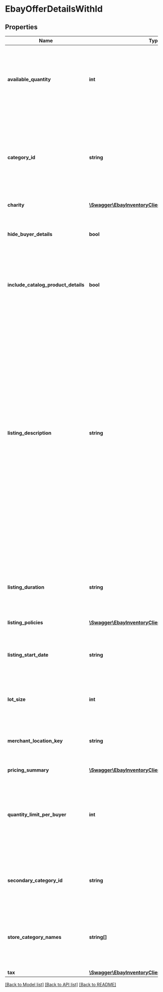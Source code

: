# EbayOfferDetailsWithId

## Properties
Name | Type | Description | Notes
------------ | ------------- | ------------- | -------------
**available_quantity** | **int** | This integer value sets the quantity of the inventory item that will be available through the offer. Quantity must be set to 1 or more in order for the inventory item to be purchasable. This value should not be more than the quantity that is specified for the inventory item record. If this field exists for the current unpublished or published offer, it should be provided again in the updateOffer call, even if the value is not changing. If this particular field is omitted in an updateOffer call, the general available quantity set for the inventory item record may be used instead, and this may not be accurate if the inventory item is being sold across multiple marketplaces. | [optional] 
**category_id** | **string** | The unique identifier of the eBay category that the inventory item is/will be listed under. This field is not immediately required for an unpublished offer, but will be required before publishing the offer. Sellers can use the getCategorySuggestions method of the Taxonomy API to retrieve suggested category ID values. The seller passes in a query string like &amp;quot;iPhone 6&amp;quot;, and category ID values for suggested categories are returned in the response. If this field exists for the current unpublished offer, it should be provided again in the updateOffer call, even if the eBay category is not changing. For a published offer (aka active eBay listing), this field must be provided or an error may occur. The eBay category of an active eBay listing cannot be changed once the listing has one or more sales, or if the listing is scheduled to end in less than 12 hours. | [optional] 
**charity** | [**\Swagger\EbayInventoryClient\Model\Charity**](Charity.md) |  | [optional] 
**hide_buyer_details** | **bool** | This field is included and set to true if the seller wishes to update a published or unpublished offer with the private listing feature. Alternatively, the seller could also remove the private listing feature (if already set for a published or unpublished offer) by including this field and setting it to false. Sellers may want to use this option when they believe that a listing&#39;s potential bidders/buyers would not want their obfuscated user IDs (and feedback scores) exposed to other users. | [optional] 
**include_catalog_product_details** | **bool** | This field indicates whether or not eBay product catalog details are applied to a listing. A value of true indicates the listing corresponds to the eBay product associated with the provided product identifier. The product identifier is provided in createOrReplaceInventoryItem. Note: Though the includeCatalogProductDetails parameter is not required to be submitted in the request, the parameter defaults to &#39;true&#39; if omitted. | [optional] 
**listing_description** | **string** | The text in this field is (published offers), or will become (unpublished offers) the description of the eBay listing. This field is not immediately required for an unpublished offer, but will be required before publishing the offer. Note that if the listingDescription field was omitted in the createOffer call for the offer, the offer entity should have picked up the text provided in the product.description field of the inventory item record, or if the inventory item is part of a group, the offer entity should have picked up the text provided in the description field of the inventory item group record. HTML tags and markup can be used in listing descriptions, but each character counts toward the max length limit. Note: To ensure that their short listing description is optimized when viewed on mobile devices, sellers should strongly consider using eBay&#39;s View Item description summary feature when listing their items. Keep in mind that the &#39;short&#39; listing description is what prospective buyers first see when they view the listing on a mobile device. The &#39;full&#39; listing description is also available to mobile users when they click on the short listing description, but the full description is not automatically optimized for viewing in mobile devices, and many users won&#39;t even drill down to the full description. Using HTML div and span tag attributes, this feature allows sellers to customize and fully control the short listing description that is displayed to prospective buyers when viewing the listing on a mobile device. The short listing description on mobile devices is limited to 800 characters, and whenever the full listing description (provided in this field, in UI, or seller tool) exceeds this limit, eBay uses a special algorithm to derive the best possible short listing description within the 800-character limit. However, due to some short listing description content being removed, it is definitely not ideal for the seller, and could lead to a bad buyer experience and possibly to a Significantly not as described (SNAD) case, since the buyer may not get complete details on the item when viewing the short listing description. See the eBay help page for more details on using the HTML div and span tags. If this field exists for the current unpublished offer, it should be provided again in the updateOffer call, even if the text is not changing. For a published offer (aka active eBay listing), this field must be provided or an error may occur. Max length: 500000 (which includes HTML markup/tags) | [optional] 
**listing_duration** | **string** | Note: This field is not necessary (and has no effect) since &#39;GTC&#39; (Good &#39;til Cancelled) is the only supported listing duration, and the listingDuration value gets set to GTC by default. This field indicates the number of days that the seller wants the listing to be active. &#39;GTC&#39; listings are automatically renewed each calendar month until the seller decides to end the listing. For implementation help, refer to &lt;a href&#x3D;&#39;https://developer.ebay.com/api-docs/sell/inventory/types/slr:ListingDurationEnum&#39;&gt;eBay API documentation&lt;/a&gt; | [optional] 
**listing_policies** | [**\Swagger\EbayInventoryClient\Model\ListingPolicies**](ListingPolicies.md) |  | [optional] 
**listing_start_date** | **string** | This field can be used with an unpublished offer if the seller wants to specify a time in the future that the listing will become active on eBay. The timestamp supplied in this field should be in UTC format, and it should be far enough in the future so that the seller will have enough time to publish the listing with the publishOffer method. This field is optional, and it doesn&#39;t apply to offers where the corresponding listing is already active. If this field is not provided, the listing starts immediately after a successful publishOffer method. | [optional] 
**lot_size** | **int** | This field is only applicable if the listing is a lot listing. A lot listing is a listing that has multiple quantity of the same product. An example would be a set of four identical car tires. The integer value passed into this field is the number of identical items being sold through the lot listing. | [optional] 
**merchant_location_key** | **string** | The unique identifier of a merchant&#39;s inventory location (where the inventory item in the offer is located). A merchantLocationKey value is established when the merchant creates an inventory location using the createInventoryLocation call. To get more information about inventory locations, the getInventoryLocation call can be used. This field is not initially required upon first creating an offer, but will become required before an offer can be published. Max length: 36 | [optional] 
**pricing_summary** | [**\Swagger\EbayInventoryClient\Model\PricingSummary**](PricingSummary.md) |  | [optional] 
**quantity_limit_per_buyer** | **int** | This field is only applicable and set if the seller wishes to set a restriction on the purchase quantity per seller. If this field is set by the seller for the offer, then each distinct buyer may purchase up to, but not exceeding the quantity specified for this field. So, if this field&#39;s value is 5, each buyer may purchase between one to five of these products, and the purchases can occur in one multiple-quantity purchase, or over multiple transactions. If a buyer attempts to purchase one or more of these products, and the cumulative quantity will take the buyer beyond the quantity limit, that buyer will be blocked from that purchase. If this field currently exists for an unpublished or published offer, it should be provided again in an updateOffer call, even if the value is not changing. | [optional] 
**secondary_category_id** | **string** | The unique identifier for a secondary category. This field is applicable if the seller decides to list the item under two categories. Sellers can use the getCategorySuggestions method of the Taxonomy API to retrieve suggested category ID values. A fee may be charged when adding a secondary category to a listing. Note: You cannot list US eBay Motors vehicles in two categories. However, you can list Parts &amp;amp; Accessories in two categories. | [optional] 
**store_category_names** | **string[]** | This container is used if the seller would like to place the inventory item into one or two store categories that the seller has set up for their eBay store. The string value(s) passed in to this container will be the full path(s) to the store categories, as shown below: &amp;quot;storeCategoryNames&amp;quot;: [  &amp;quot;/Fashion/Men/Shirts&amp;quot;,  &amp;quot;/Fashion/Men/Accessories&amp;quot; ], If this field currently exists for an unpublished or published offer, it should be provided again in an updateOffer call, even if the eBay categories are not changing. | [optional] 
**tax** | [**\Swagger\EbayInventoryClient\Model\Tax**](Tax.md) |  | [optional] 

[[Back to Model list]](../README.md#documentation-for-models) [[Back to API list]](../README.md#documentation-for-api-endpoints) [[Back to README]](../README.md)


